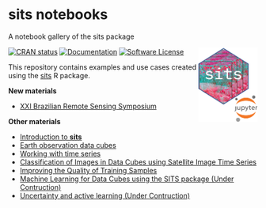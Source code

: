 # sits notebooks

A notebook gallery of the sits package

<img src="icon/sitsnobooks.png" alt="SITS icon" align="right" height="150" width="120"/>

[![CRAN
status](https://www.r-pkg.org/badges/version/sits)](https://cran.r-project.org/package=sits)
[![Documentation](https://img.shields.io/badge/docs-online-blueviolet)](https://e-sensing.github.io/sitsbook/)
[![Software
License](https://img.shields.io/badge/license-GPL--2-green)](https://github.com/e-sensing/sits/blob/master/LICENSE)

This repository contains examples and use cases created using the [sits](https://github.com/e-sensing/sits) R package.

**New materials**
- [XXI Brazilian Remote Sensing Symposium](./SBSR_2025)

**Other materials**
- [Introduction to **sits**](https://github.com/e-sensing/sitsnotebooks/blob/main/Introduction_to_SITS/introduction-to-sits.ipynb)
- [Earth observation data cubes](https://github.com/e-sensing/sitsnotebooks/blob/main/Earth_observation_datacubes/creating-data-cubes-in-sits.ipynb)
- [Working with time series](https://github.com/e-sensing/sitsnotebooks/blob/main/Working_with_time_series/working-with-time-series-in-sits.ipynb)
- [Classification of Images in Data Cubes using Satellite Image Time Series](https://github.com/e-sensing/sitsnotebooks/blob/main/Land_cover_classification/raster-classification-in-sits.ipynb)
- [Improving the Quality of Training Samples](https://github.com/e-sensing/sitsnotebooks/blob/main/Improving_training_samples/sample-quality-control-using-som.ipynb)
- [Machine Learning for Data Cubes using the SITS package (Under Contruction)](https://github.com/e-sensing/sitsnotebooks)
- [Uncertainty and active learning (Under Contruction)](https://github.com/e-sensing/sitsnotebooks)

